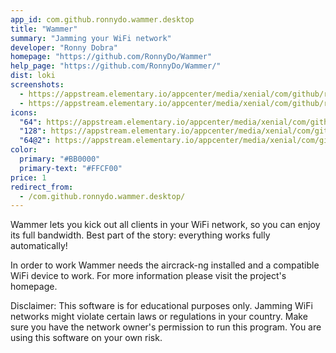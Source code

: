 ```yaml
---
app_id: com.github.ronnydo.wammer.desktop
title: "Wammer"
summary: "Jamming your WiFi network"
developer: "Ronny Dobra"
homepage: "https://github.com/RonnyDo/Wammer"
help_page: "https://github.com/RonnyDo/Wammer/"
dist: loki
screenshots:
  - https://appstream.elementary.io/appcenter/media/xenial/com/github/ronnydo.wammer.desktop/B1952169B6E2238333D0A175B567AF26/screenshots/image-1_orig.png
  - https://appstream.elementary.io/appcenter/media/xenial/com/github/ronnydo.wammer.desktop/B1952169B6E2238333D0A175B567AF26/screenshots/image-2_orig.png
icons:
  "64": https://appstream.elementary.io/appcenter/media/xenial/com/github/ronnydo.wammer.desktop/B1952169B6E2238333D0A175B567AF26/icons/64x64/com.github.ronnydo.wammer_com.github.ronnydo.wammer.png
  "128": https://appstream.elementary.io/appcenter/media/xenial/com/github/ronnydo.wammer.desktop/B1952169B6E2238333D0A175B567AF26/icons/128x128/com.github.ronnydo.wammer_com.github.ronnydo.wammer.png
  "64@2": https://appstream.elementary.io/appcenter/media/xenial/com/github/ronnydo.wammer.desktop/B1952169B6E2238333D0A175B567AF26/icons/64x64@2/com.github.ronnydo.wammer_com.github.ronnydo.wammer.png
color:
  primary: "#BB0000"
  primary-text: "#FFCF00"
price: 1
redirect_from:
  - /com.github.ronnydo.wammer.desktop/
---
```


<p>Wammer lets you kick out all clients in your WiFi network, so you can enjoy its full bandwidth. Best part of the story: everything works fully automatically!</p>
<p>In order to work Wammer needs the aircrack-ng installed and a compatible WiFi device to work. For more information please visit the project&apos;s homepage.</p>
<p>Disclaimer: This software is for educational purposes only. Jamming WiFi networks might violate certain laws or regulations in your country. Make sure you have the network owner&apos;s permission to run this program. You are using this software on your own risk.</p>